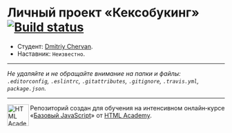 # Личный проект «Кексобукинг» [![Build status][travis-image]][travis-url]

* Студент: [Dmitriy Chervan](https://up.htmlacademy.ru/javascript/9/user/243900).
* Наставник: `Неизвестно`.

---

_Не удаляйте и не обращайте внимание на папки и файлы:_<br>
_`.editorconfig`, `.eslintrc`, `.gitattributes`, `.gitignore`, `.travis.yml`, `package.json`._

---

<a href="https://htmlacademy.ru/intensive/javascript"><img align="left" width="50" height="50" title="HTML Academy" src="https://up.htmlacademy.ru/static/img/intensive/javascript/logo-for-github.svg"></a>

Репозиторий создан для обучения на интенсивном онлайн‑курсе «[Базовый JavaScript](https://htmlacademy.ru/intensive/javascript)» от [HTML Academy](https://htmlacademy.ru).

[travis-image]: https://travis-ci.org/htmlacademy-javascript/243900-keksobooking.svg?branch=master
[travis-url]: https://travis-ci.org/htmlacademy-javascript/243900-keksobooking
